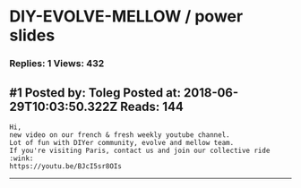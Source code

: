# DIY-EVOLVE-MELLOW / power slides

### Replies: 1 Views: 432

## \#1 Posted by: Toleg Posted at: 2018-06-29T10:03:50.322Z Reads: 144

```
Hi,
new video on our french & fresh weekly youtube channel.
Lot of fun with DIYer community, evolve and mellow team.
If you're visiting Paris, contact us and join our collective ride :wink:
https://youtu.be/BJcI5sr8OIs
```

---
